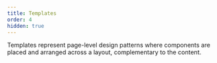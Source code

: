 ```yaml
---
title: Templates
order: 4
hidden: true
---
```


Templates represent page-level design patterns where components are placed and arranged across a layout, complementary to the content.
